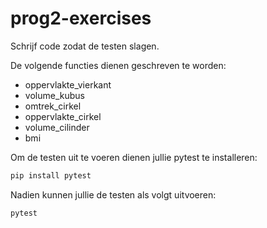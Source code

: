 # prog2-exercises

Schrijf code zodat de testen slagen.

De volgende functies dienen geschreven te worden:

- oppervlakte_vierkant
- volume_kubus
- omtrek_cirkel
- oppervlakte_cirkel
- volume_cilinder
- bmi


Om de testen uit te voeren dienen jullie pytest
te installeren:

```bash
pip install pytest
```

Nadien kunnen jullie de testen als volgt uitvoeren:

```bash
pytest
```
